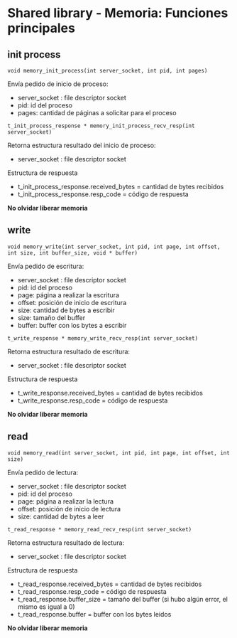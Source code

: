 # Shared library - Memoria: Funciones principales

## init process
```
void memory_init_process(int server_socket, int pid, int pages)
```

Envía pedido de inicio de proceso: 
- server_socket : file descriptor socket
- pid: id del proceso
- pages: cantidad de páginas a solicitar para el proceso



```
t_init_process_response * memory_init_process_recv_resp(int server_socket) 
```

Retorna estructura resultado del inicio de proceso: 
- server_socket : file descriptor socket

Estructura de respuesta
- t_init_process_response.received_bytes = cantidad de bytes recibidos
- t_init_process_response.resp_code = código de respuesta

**No olvidar liberar memoria**



## write
```
void memory_write(int server_socket, int pid, int page, int offset, int size, int buffer_size, void * buffer)
```

Envía pedido de escritura: 
- server_socket : file descriptor socket
- pid: id del proceso
- page: página a realizar la escritura
- offset: posición de inicio de escritura
- size: cantidad de bytes a escribir
- size: tamaño del buffer
- buffer: buffer con los bytes a escribir



```
t_write_response * memory_write_recv_resp(int server_socket)
```

Retorna estructura resultado de escritura: 
- server_socket : file descriptor socket

Estructura de respuesta
- t_write_response.received_bytes = cantidad de bytes recibidos
- t_write_response.resp_code = código de respuesta

**No olvidar liberar memoria**


## read
```
void memory_read(int server_socket, int pid, int page, int offset, int size)
```

Envía pedido de lectura: 
- server_socket : file descriptor socket
- pid: id del proceso
- page: página a realizar la lectura
- offset: posición de inicio de lectura
- size: cantidad de bytes a leer



```
t_read_response * memory_read_recv_resp(int server_socket)
```

Retorna estructura resultado de lectura: 
- server_socket : file descriptor socket

Estructura de respuesta
- t_read_response.received_bytes = cantidad de bytes recibidos
- t_read_response.resp_code = código de respuesta
- t_read_response.buffer_size = tamaño del buffer (si hubo algún error, el mismo es igual a 0)
- t_read_response.buffer = buffer con los bytes leidos

**No olvidar liberar memoria**
